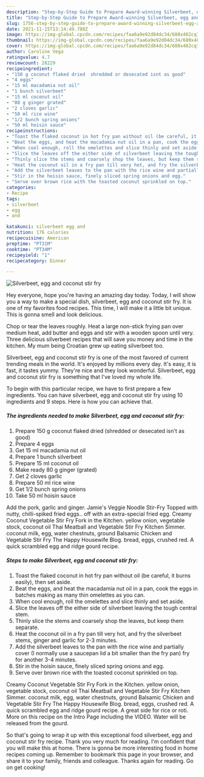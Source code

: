 ```yaml
---
description: "Step-by-Step Guide to Prepare Award-winning Silverbeet, egg and coconut stir fry"
title: "Step-by-Step Guide to Prepare Award-winning Silverbeet, egg and coconut stir fry"
slug: 1756-step-by-step-guide-to-prepare-award-winning-silverbeet-egg-and-coconut-stir-fry
date: 2021-11-15T13:14:49.788Z
image: https://img-global.cpcdn.com/recipes/faa6a9e92d84dc34/680x482cq70/silverbeet-egg-and-coconut-stir-fry-recipe-main-photo.jpg
thumbnail: https://img-global.cpcdn.com/recipes/faa6a9e92d84dc34/680x482cq70/silverbeet-egg-and-coconut-stir-fry-recipe-main-photo.jpg
cover: https://img-global.cpcdn.com/recipes/faa6a9e92d84dc34/680x482cq70/silverbeet-egg-and-coconut-stir-fry-recipe-main-photo.jpg
author: Caroline Vega
ratingvalue: 4.7
reviewcount: 28229
recipeingredient:
- "150 g coconut flaked dried  shredded or desecated isnt as good"
- "4 eggs"
- "15 ml macadamia nut oil"
- "1 bunch silverbeet"
- "15 ml coconut oil"
- "80 g ginger grated"
- "2 cloves garlic"
- "50 ml rice wine"
- "1/2 bunch spring onions"
- "50 ml hoisin sauce"
recipeinstructions:
- "Toast the flaked coconut in hot fry pan without oil (be careful, it burns easily), then set aside."
- "Beat the eggs, and heat the macadamia nut oil in a pan, cook the eggs in batches making as many thin omelettes as you can."
- "When cool enough, roll the omelettes and slice thinly and set aside."
- "Slice the leaves off the either side of silverbeet leaving the tough central stem."
- "Thinly slice the stems and coarsely shop the leaves, but keep them separate."
- "Heat the coconut oil in a fry pan till very hot, and fry the silverbeet stems, ginger and garlic for 2-3 minutes."
- "Add the silverbeet leaves to the pan with the rice wine and partially cover (I normally use a saucepan lid a bit smaller than the fry pan) fry for another 3-4 minutes."
- "Stir in the hoisin sauce, finely sliced spring onions and egg."
- "Serve over brown rice with the toasted coconut sprinkled on top."
categories:
- Recipe
tags:
- silverbeet
- egg
- and

katakunci: silverbeet egg and 
nutrition: 176 calories
recipecuisine: American
preptime: "PT31M"
cooktime: "PT34M"
recipeyield: "1"
recipecategory: Dinner

---
```



![Silverbeet, egg and coconut stir fry](https://img-global.cpcdn.com/recipes/faa6a9e92d84dc34/680x482cq70/silverbeet-egg-and-coconut-stir-fry-recipe-main-photo.jpg)

Hey everyone, hope you're having an amazing day today. Today, I will show you a way to make a special dish, silverbeet, egg and coconut stir fry. It is one of my favorites food recipes. This time, I will make it a little bit unique. This is gonna smell and look delicious.

Chop or tear the leaves roughly. Heat a large non-stick frying pan over medium heat, add butter and eggs and stir with a wooden spoon until very. Three delicious silverbeet recipes that will save you money and time in the kitchen. My mum being Croatian grew up eating silverbeet too.

Silverbeet, egg and coconut stir fry is one of the most favored of current trending meals in the world. It's enjoyed by millions every day. It's easy, it is fast, it tastes yummy. They're nice and they look wonderful. Silverbeet, egg and coconut stir fry is something that I've loved my whole life.


To begin with this particular recipe, we have to first prepare a few ingredients. You can have silverbeet, egg and coconut stir fry using 10 ingredients and 9 steps. Here is how you can achieve that.

<!--inarticleads1-->

##### The ingredients needed to make Silverbeet, egg and coconut stir fry:

1. Prepare 150 g coconut flaked dried  (shredded or desecated isn't as good)
1. Prepare 4 eggs
1. Get 15 ml macadamia nut oil
1. Prepare 1 bunch silverbeet
1. Prepare 15 ml coconut oil
1. Make ready 80 g ginger (grated)
1. Get 2 cloves garlic
1. Prepare 50 ml rice wine
1. Get 1/2 bunch spring onions
1. Take 50 ml hoisin sauce


Add the pork, garlic and ginger. Jamie's Veggie Noodle Stir-Fry Topped with nutty, chilli-spiked fried eggs.. off with an extra-special fried egg. Creamy Coconut Vegetable Stir Fry Fork in the Kitchen. yellow onion, vegetable stock, coconut oil Thai Meatball and Vegetable Stir Fry Kitchen Simmer. coconut milk, egg, water chestnuts, ground Balsamic Chicken and Vegetable Stir Fry The Happy Housewife Blog. bread, eggs, crushed red. A quick scrambled egg and ridge gourd recipe. 

<!--inarticleads2-->

##### Steps to make Silverbeet, egg and coconut stir fry:

1. Toast the flaked coconut in hot fry pan without oil (be careful, it burns easily), then set aside.
1. Beat the eggs, and heat the macadamia nut oil in a pan, cook the eggs in batches making as many thin omelettes as you can.
1. When cool enough, roll the omelettes and slice thinly and set aside.
1. Slice the leaves off the either side of silverbeet leaving the tough central stem.
1. Thinly slice the stems and coarsely shop the leaves, but keep them separate.
1. Heat the coconut oil in a fry pan till very hot, and fry the silverbeet stems, ginger and garlic for 2-3 minutes.
1. Add the silverbeet leaves to the pan with the rice wine and partially cover (I normally use a saucepan lid a bit smaller than the fry pan) fry for another 3-4 minutes.
1. Stir in the hoisin sauce, finely sliced spring onions and egg.
1. Serve over brown rice with the toasted coconut sprinkled on top.


Creamy Coconut Vegetable Stir Fry Fork in the Kitchen. yellow onion, vegetable stock, coconut oil Thai Meatball and Vegetable Stir Fry Kitchen Simmer. coconut milk, egg, water chestnuts, ground Balsamic Chicken and Vegetable Stir Fry The Happy Housewife Blog. bread, eggs, crushed red. A quick scrambled egg and ridge gourd recipe. A great side for rice or roti. More on this recipe on the Intro Page including the VIDEO. Water will be released from the gourd. 

So that's going to wrap it up with this exceptional food silverbeet, egg and coconut stir fry recipe. Thank you very much for reading. I'm confident that you will make this at home. There is gonna be more interesting food in home recipes coming up. Remember to bookmark this page in your browser, and share it to your family, friends and colleague. Thanks again for reading. Go on get cooking!
